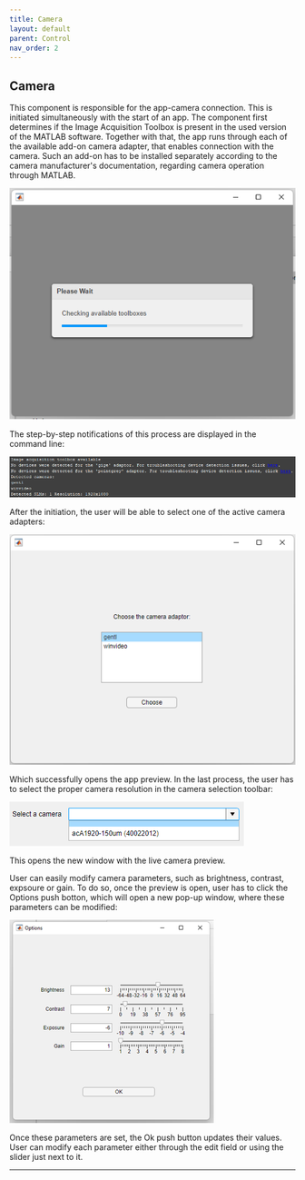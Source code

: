 ```yaml
---
title: Camera
layout: default
parent: Control
nav_order: 2
---
```

## [](#header-2)Camera

This component is responsible for the app-camera connection. This is initiated simultaneously with the start of an app. The component first determines if the Image Acquisition Toolbox is present in the used version of the MATLAB software.
Together with that, the app runs through each of the available add-on camera adapter, that enables connection with the camera. Such an add-on has to be installed separately according to the camera manufacturer's documentation, regarding camera operation through MATLAB.

![](./assets/images/Initation.png)

The step-by-step notifications of this process are displayed in the command line:

![](./assets/images/Command_line.png)

After the initiation, the user will be able to select one of the active camera adapters:

![](./assets/images/Initation_2.png)

Which successfully opens the app preview. In the last process, the user has to select the proper camera resolution in the camera selection toolbar:

![](./assets/images/Camera_selection.png)

This opens the new window with the live camera preview.

User can easily modify camera parameters, such as brightness, contrast, expsoure or gain. To do so, once the preview is open, user has to click the Options push botton, which will open a new pop-up window, where these parameters can be modified: 

![](./assets/images/Options.png)

Once these parameters are set, the Ok push button updates their values. User can modify each parameter either through the edit field or using the slider just next to it.

----
